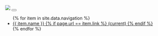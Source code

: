 <nav class="navbar navbar-expand-lg navbar-light bg-light">
  <a class="navbar-brand" href="#"><img class="navbar-logo" src="{{ "assets/img/icons/class_icons/ranger.png" | relative_url }}" /></a>
    <button class="navbar-toggler" type="button" data-toggle="collapse" data-target="#navbarNavDropdown" aria-controls="navbarNavDropdown" aria-expanded="false" aria-label="Toggle navigation">
    <span class="navbar-toggler-icon"></span>
  </button>
  <div class="collapse navbar-collapse" id="navbarNavDropdown">
    <ul class="navbar-nav">
      {% for item in site.data.navigation %}
        <li {% if page.url == item.link %}
              class="nav-item active"
            {% else %}
              class="nav-item"
            {% endif %}>
          <a href="{{ item.link }}" class="nav-link">
            {{ item.name }}
            {% if page.url == item.link %}
             <span class="sr-only">(current)</span>
            {% endif %}
          </a>
        </li>
      {% endfor %}
    </ul>
  </nav>